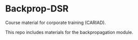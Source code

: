 # Backprop-DSR

Course material for corporate training (CARIAD).

This repo includes materials for the backpropagation module. 
